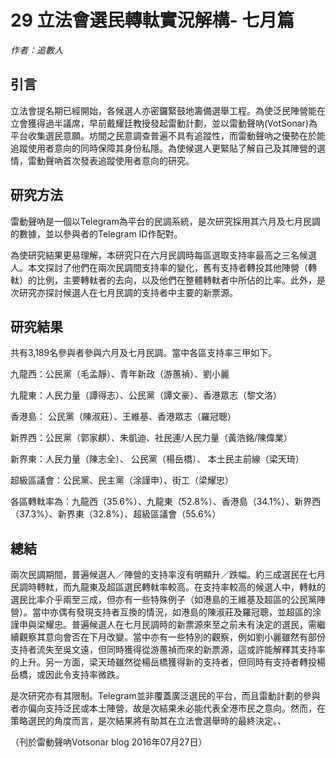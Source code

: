 # 29 立法會選民轉軚實況解構- 七月篇

_作者：追數人_

## 引言

立法會提名期已經開始，各候選人亦密鑼緊鼓地籌備選舉工程。為使泛民陣營能在立會獲得過半議席，早前戴耀廷教授發起雷動計劃，並以雷動聲吶(VotSonar)為平台收集選民意願。坊間之民意調查普遍不具有追蹤性，而雷動聲吶之優勢在於能追蹤使用者意向的同時保障其身份私隱。為使候選人更緊貼了解自己及其陣營的選情，雷動聲吶首次發表追蹤使用者意向的研究。

## 研究方法

雷動聲吶是一個以Telegram為平台的民調系統，是次研究採用其六月及七月民調的數據，並以參與者的Telegram ID作配對。

為使研究結果更易理解，本研究只在六月民調時每區選取支持率最高之三名候選人。本文探討了他們在兩次民調間支持率的變化，舊有支持者轉投其他陣營（轉軚）的比例，主要轉軚者的去向，以及他們在整體轉軚者中所佔的比率。此外，是次研究亦探討候選人在七月民調的支持者中主要的新票源。

## 研究結果

共有3,189名參與者參與六月及七月民調。當中各區支持率三甲如下。

九龍西：公民黨（毛孟靜）、青年新政（游蕙禎）、劉小麗

九龍東：人民力量（譚得志）、公民黨（譚文豪）、香港眾志（黎文洛）

香港島： 公民黨（陳淑莊）、王維基、香港眾志（羅冠聰）

新界西：公民黨（郭家麒）、朱凱迪、社民連/人民力量（黃浩銘/陳偉業）

新界東：人民力量（陳志全）、 公民黨（楊岳橋）、 本土民主前線（梁天琦）

超級區議會：公民黨、民主黨（涂謹申）、街工（梁耀忠）

各區轉軚率為：九龍西（35.6%）、九龍東（52.8%）、香港島（34.1%）、新界西（37.3%）、新界東（32.8%）、超級區議會（55.6%）

## 總結

兩次民調期間，普遍候選人／陣營的支持率沒有明顯升／跌幅。約三成選民在七月民調時轉軚，而九龍東及超區選民轉軚率較高。在支持率較高的候選人中，轉軚的選民比率介乎兩至三成，但亦有一些特殊例子（如港島的王維基及超區的公民黨陣營）。當中亦偶有發現支持者互換的情況，如港島的陳淑莊及羅冠聰，並超區的涂謹申與梁耀忠。普遍候選人在七月民調時的新票源來至之前未有決定的選民，需繼續觀察其意向會否在下月改變。當中亦有一些特別的觀察，例如劉小麗雖然有部份支持者流失至吳文遠，但同時獲得從游蕙禎而來的新票源，這或許能解釋其支持率的上升。另一方面，梁天琦雖然從楊岳橋獲得新的支持者，但同時有支持者轉投楊岳橋，或因此令支持率微跌。

是次研究亦有其限制。Telegram並非覆蓋廣泛選民的平台，而且雷動計劃的參與者亦偏向支持泛民或本土陣營，故是次結果未必能代表全港市民之意向。然而，在策略選民的角度而言，是次結果將有助其在立法會選舉時的最終決定。、

（刊於雷動聲吶Votsonar blog 2016年07月27日）

